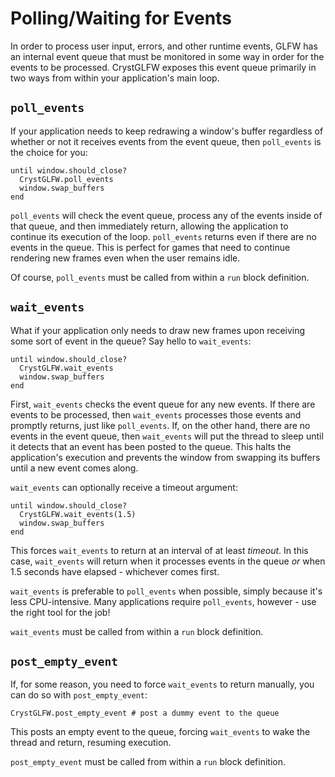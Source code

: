 # Polling/Waiting for Events
In order to process user input, errors, and other runtime events, GLFW has an internal event queue that must be monitored in some way in order for the events to be processed. CrystGLFW exposes this event queue primarily in two ways from within your application's main loop.

## `poll_events`
If your application needs to keep redrawing a window's buffer regardless of whether or not it receives events from the event queue, then `poll_events` is the choice for you:

```crystal
until window.should_close?
  CrystGLFW.poll_events
  window.swap_buffers
end
```
`poll_events` will check the event queue, process any of the events inside of that queue, and then immediately return, allowing the application to continue its execution of the loop. `poll_events` returns even if there are no events in the queue. This is perfect for games that need to continue rendering new frames even when the user remains idle.

Of course, `poll_events` must be called from within a `run` block definition.

## `wait_events`
What if your application only needs to draw new frames upon receiving some sort of event in the queue? Say hello to `wait_events`:

```crystal
until window.should_close?
  CrystGLFW.wait_events
  window.swap_buffers
end
```
First, `wait_events` checks the event queue for any new events. If there are events to be processed, then `wait_events` processes those events and promptly returns, just like `poll_events`. If, on the other hand, there are no events in the event queue, then `wait_events` will put the thread to sleep until it detects that an event has been posted to the queue. This halts the application's execution and prevents the window from swapping its buffers until a new event comes along.

`wait_events` can optionally receive a timeout argument:

```crystal
until window.should_close?
  CrystGLFW.wait_events(1.5)
  window.swap_buffers
end
```
This forces `wait_events` to return at an interval of at least *timeout*. In this case, `wait_events` will return when it processes events in the queue *or* when 1.5 seconds have elapsed - whichever comes first.

`wait_events` is preferable to `poll_events` when possible, simply because it's less CPU-intensive. Many applications require `poll_events`, however - use the right tool for the job!

`wait_events` must be called from within a `run` block definition.

## `post_empty_event`
If, for some reason, you need to force `wait_events` to return manually, you can do so with `post_empty_event`:

```crystal
CrystGLFW.post_empty_event # post a dummy event to the queue
```
This posts an empty event to the queue, forcing `wait_events` to wake the thread and return, resuming execution.

`post_empty_event` must be called from within a `run` block definition.
